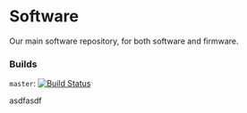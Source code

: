 # Software
Our main software repository, for both software and firmware.

### Builds
`master`: [![Build Status](https://travis-ci.org/UBC-Thunderbots/Software.svg?branch=master)](https://travis-ci.org/UBC-Thunderbots/Software)  

asdfasdf
